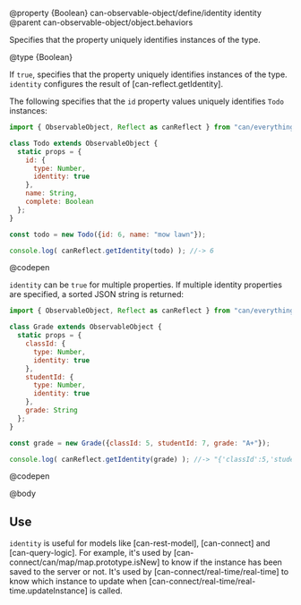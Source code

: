 @property {Boolean} can-observable-object/define/identity identity
@parent can-observable-object/object.behaviors

Specifies that the property uniquely identifies instances of the type.

@type {Boolean}

  If `true`, specifies that the property uniquely identifies instances of the
  type.  `identity` configures the result of [can-reflect.getIdentity].

  The following specifies that the `id` property values uniquely identifies `Todo`
  instances:

  ```js
  import { ObservableObject, Reflect as canReflect } from "can/everything";

  class Todo extends ObservableObject {
    static props = {
      id: {
        type: Number,
        identity: true
      },
      name: String,
      complete: Boolean
    };
  }

  const todo = new Todo({id: 6, name: "mow lawn"});

  console.log( canReflect.getIdentity(todo) ); //-> 6
  ```
  @codepen

  `identity` can be `true` for multiple properties. If multiple identity properties
  are specified, a sorted JSON string is returned:

  ```js
  import { ObservableObject, Reflect as canReflect } from "can/everything";

  class Grade extends ObservableObject {
    static props = {
      classId: {
        type: Number,
        identity: true
      },
      studentId: {
        type: Number,
        identity: true
      },
      grade: String
    };
  }

  const grade = new Grade({classId: 5, studentId: 7, grade: "A+"});

  console.log( canReflect.getIdentity(grade) ); //-> "{'classId':5,'studentId':7}"
  ```
  @codepen


@body

## Use

`identity` is useful for models like [can-rest-model], [can-connect] and
[can-query-logic]. For example, it's used by [can-connect/can/map/map.prototype.isNew]
to know if the instance has been saved to the server or not.  It's used by [can-connect/real-time/real-time] to know which instance to update when [can-connect/real-time/real-time.updateInstance] is called.
